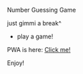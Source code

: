 Number Guessing Game

just gimmi a break^
- play a game!

PWA is here:
<a href="https://polite-marigold-111a6f.netlify.app" alt="netlify_url_pwa" target="_blank">Click me!</a>



Enjoy!
